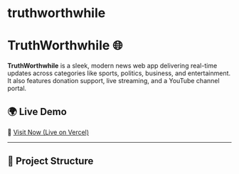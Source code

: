 # truthworthwhile
# TruthWorthwhile 🌐

**TruthWorthwhile** is a sleek, modern news web app delivering real-time updates across categories like sports, politics, business, and entertainment. It also features donation support, live streaming, and a YouTube channel portal.

## 🌍 Live Demo
🚀 [Visit Now (Live on Vercel)](https://truthworthwhile.vercel.app)

---

## 📁 Project Structure

